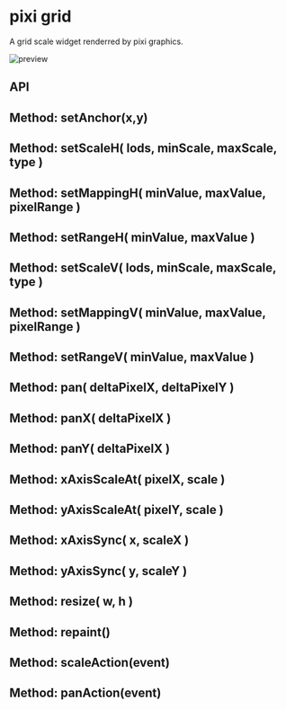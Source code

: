 # pixi grid

A grid scale widget renderred by pixi graphics.

![preview](https://cloud.githubusercontent.com/assets/174891/7783124/bf4915d2-0168-11e5-8a81-e1aa7e497933.png)

## API

## Method: setAnchor(x,y)

## Method: setScaleH( lods, minScale, maxScale, type )

## Method: setMappingH( minValue, maxValue, pixelRange )

## Method: setRangeH( minValue, maxValue )

## Method: setScaleV( lods, minScale, maxScale, type )

## Method: setMappingV( minValue, maxValue, pixelRange )

## Method: setRangeV( minValue, maxValue )

## Method: pan( deltaPixelX, deltaPixelY )

## Method: panX( deltaPixelX )

## Method: panY( deltaPixelX )

## Method: xAxisScaleAt( pixelX, scale )

## Method: yAxisScaleAt( pixelY, scale )

## Method: xAxisSync( x, scaleX )

## Method: yAxisSync( y, scaleY )

## Method: resize( w, h )

## Method: repaint()

## Method: scaleAction(event)

## Method: panAction(event)
